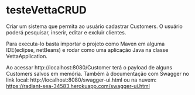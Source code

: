 # testeVettaCRUD
Criar um sistema que permita ao usuário cadastrar Customers. O usuário poderá pesquisar, inserir, editar e excluir clientes. 

Para executa-lo basta importar o projeto como Maven em alguma IDE(eclipse, netBeans) e rodar como uma aplicação Java na classe VettaApplication.

Ao acessar http://localhost:8080/Customer terá o payload de alguns Customers salvos em memória.
Também à documentação com Swagger no link local:
http://localhost:8080/swagger-ui.html
ou na nuvem:
https://radiant-sea-34583.herokuapp.com/swagger-ui.html

